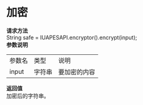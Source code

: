 # 加密

**请求方法**  
String safe = IUAPESAPI.encryptor().encrypt(input);  
**参数说明**

<table>
   <tr>
      <td>参数名</td>
      <td>类型</td>
      <td>说明</td>
   </tr>
   <tr>
      <td>input</td>
      <td>字符串</td>
      <td>要加密的内容</td>
   </tr>
</table>

**返回值**  
加密后的字符串。
